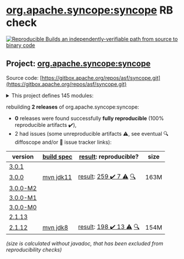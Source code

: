 [org.apache.syncope:syncope](https://search.maven.org/artifact/org.apache.syncope/syncope/) RB check
=======

[![Reproducible Builds](https://reproducible-builds.org/images/logos/rb.svg) an independently-verifiable path from source to binary code](https://reproducible-builds.org/)

## Project: [org.apache.syncope:syncope](https://search.maven.org/artifact/org.apache.syncope/syncope/)

Source code: [https://gitbox.apache.org/repos/asf/syncope.git](https://gitbox.apache.org/repos/asf/syncope.git)

<details><summary>This project defines 145 modules:</summary>

* [org.apache.syncope.client.am:syncope-client-am-console](https://search.maven.org/artifact/org.apache.syncope.client.am/syncope-client-am-console/)
* [org.apache.syncope.client.am:syncope-client-am-lib](https://search.maven.org/artifact/org.apache.syncope.client.am/syncope-client-am-lib/)
* [org.apache.syncope.client.idm:syncope-client-idm-console](https://search.maven.org/artifact/org.apache.syncope.client.idm/syncope-client-idm-console/)
* [org.apache.syncope.client.idm:syncope-client-idm-lib](https://search.maven.org/artifact/org.apache.syncope.client.idm/syncope-client-idm-lib/)
* [org.apache.syncope.client.idrepo:syncope-client-idrepo-common-ui](https://search.maven.org/artifact/org.apache.syncope.client.idrepo/syncope-client-idrepo-common-ui/)
* [org.apache.syncope.client.idrepo:syncope-client-idrepo-console](https://search.maven.org/artifact/org.apache.syncope.client.idrepo/syncope-client-idrepo-console/)
* [org.apache.syncope.client.idrepo:syncope-client-idrepo-enduser](https://search.maven.org/artifact/org.apache.syncope.client.idrepo/syncope-client-idrepo-enduser/)
* [org.apache.syncope.client.idrepo:syncope-client-idrepo-lib](https://search.maven.org/artifact/org.apache.syncope.client.idrepo/syncope-client-idrepo-lib/)
* [org.apache.syncope.client:syncope-client-am](https://search.maven.org/artifact/org.apache.syncope.client/syncope-client-am/)
* [org.apache.syncope.client:syncope-client-console](https://search.maven.org/artifact/org.apache.syncope.client/syncope-client-console/)
* [org.apache.syncope.client:syncope-client-enduser](https://search.maven.org/artifact/org.apache.syncope.client/syncope-client-enduser/)
* [org.apache.syncope.client:syncope-client-idm](https://search.maven.org/artifact/org.apache.syncope.client/syncope-client-idm/)
* [org.apache.syncope.client:syncope-client-idrepo](https://search.maven.org/artifact/org.apache.syncope.client/syncope-client-idrepo/)
* [org.apache.syncope.client:syncope-client-lib](https://search.maven.org/artifact/org.apache.syncope.client/syncope-client-lib/)
* [org.apache.syncope.common.am:syncope-common-am-lib](https://search.maven.org/artifact/org.apache.syncope.common.am/syncope-common-am-lib/)
* [org.apache.syncope.common.am:syncope-common-am-rest-api](https://search.maven.org/artifact/org.apache.syncope.common.am/syncope-common-am-rest-api/)
* [org.apache.syncope.common.idm:syncope-common-idm-lib](https://search.maven.org/artifact/org.apache.syncope.common.idm/syncope-common-idm-lib/)
* [org.apache.syncope.common.idm:syncope-common-idm-rest-api](https://search.maven.org/artifact/org.apache.syncope.common.idm/syncope-common-idm-rest-api/)
* [org.apache.syncope.common.idrepo:syncope-common-idrepo-lib](https://search.maven.org/artifact/org.apache.syncope.common.idrepo/syncope-common-idrepo-lib/)
* [org.apache.syncope.common.idrepo:syncope-common-idrepo-rest-api](https://search.maven.org/artifact/org.apache.syncope.common.idrepo/syncope-common-idrepo-rest-api/)
* [org.apache.syncope.common.keymaster.self:syncope-common-keymaster-client-self](https://search.maven.org/artifact/org.apache.syncope.common.keymaster.self/syncope-common-keymaster-client-self/)
* [org.apache.syncope.common.keymaster.self:syncope-common-keymaster-self-rest-api](https://search.maven.org/artifact/org.apache.syncope.common.keymaster.self/syncope-common-keymaster-self-rest-api/)
* [org.apache.syncope.common.keymaster:syncope-common-keymaster-client-api](https://search.maven.org/artifact/org.apache.syncope.common.keymaster/syncope-common-keymaster-client-api/)
* [org.apache.syncope.common.keymaster:syncope-common-keymaster-client-zookeeper](https://search.maven.org/artifact/org.apache.syncope.common.keymaster/syncope-common-keymaster-client-zookeeper/)
* [org.apache.syncope.common.keymaster:syncope-common-keymaster-self](https://search.maven.org/artifact/org.apache.syncope.common.keymaster/syncope-common-keymaster-self/)
* [org.apache.syncope.common:syncope-common-am](https://search.maven.org/artifact/org.apache.syncope.common/syncope-common-am/)
* [org.apache.syncope.common:syncope-common-idm](https://search.maven.org/artifact/org.apache.syncope.common/syncope-common-idm/)
* [org.apache.syncope.common:syncope-common-idrepo](https://search.maven.org/artifact/org.apache.syncope.common/syncope-common-idrepo/)
* [org.apache.syncope.common:syncope-common-keymaster](https://search.maven.org/artifact/org.apache.syncope.common/syncope-common-keymaster/)
* [org.apache.syncope.common:syncope-common-lib](https://search.maven.org/artifact/org.apache.syncope.common/syncope-common-lib/)
* [org.apache.syncope.common:syncope-common-rest-api](https://search.maven.org/artifact/org.apache.syncope.common/syncope-common-rest-api/)
* [org.apache.syncope.core.am:syncope-core-am-logic](https://search.maven.org/artifact/org.apache.syncope.core.am/syncope-core-am-logic/)
* [org.apache.syncope.core.am:syncope-core-am-rest-cxf](https://search.maven.org/artifact/org.apache.syncope.core.am/syncope-core-am-rest-cxf/)
* [org.apache.syncope.core.idm:syncope-core-idm-logic](https://search.maven.org/artifact/org.apache.syncope.core.idm/syncope-core-idm-logic/)
* [org.apache.syncope.core.idm:syncope-core-idm-rest-cxf](https://search.maven.org/artifact/org.apache.syncope.core.idm/syncope-core-idm-rest-cxf/)
* [org.apache.syncope.core.idrepo:syncope-core-idrepo-logic](https://search.maven.org/artifact/org.apache.syncope.core.idrepo/syncope-core-idrepo-logic/)
* [org.apache.syncope.core.idrepo:syncope-core-idrepo-rest-cxf](https://search.maven.org/artifact/org.apache.syncope.core.idrepo/syncope-core-idrepo-rest-cxf/)
* [org.apache.syncope.core:syncope-core-am](https://search.maven.org/artifact/org.apache.syncope.core/syncope-core-am/)
* [org.apache.syncope.core:syncope-core-idm](https://search.maven.org/artifact/org.apache.syncope.core/syncope-core-idm/)
* [org.apache.syncope.core:syncope-core-idrepo](https://search.maven.org/artifact/org.apache.syncope.core/syncope-core-idrepo/)
* [org.apache.syncope.core:syncope-core-logic](https://search.maven.org/artifact/org.apache.syncope.core/syncope-core-logic/)
* [org.apache.syncope.core:syncope-core-persistence-api](https://search.maven.org/artifact/org.apache.syncope.core/syncope-core-persistence-api/)
* [org.apache.syncope.core:syncope-core-persistence-jpa](https://search.maven.org/artifact/org.apache.syncope.core/syncope-core-persistence-jpa/)
* [org.apache.syncope.core:syncope-core-persistence-jpa-json](https://search.maven.org/artifact/org.apache.syncope.core/syncope-core-persistence-jpa-json/)
* [org.apache.syncope.core:syncope-core-provisioning-api](https://search.maven.org/artifact/org.apache.syncope.core/syncope-core-provisioning-api/)
* [org.apache.syncope.core:syncope-core-provisioning-java](https://search.maven.org/artifact/org.apache.syncope.core/syncope-core-provisioning-java/)
* [org.apache.syncope.core:syncope-core-rest-cxf](https://search.maven.org/artifact/org.apache.syncope.core/syncope-core-rest-cxf/)
* [org.apache.syncope.core:syncope-core-self-keymaster-starter](https://search.maven.org/artifact/org.apache.syncope.core/syncope-core-self-keymaster-starter/)
* [org.apache.syncope.core:syncope-core-spring](https://search.maven.org/artifact/org.apache.syncope.core/syncope-core-spring/)
* [org.apache.syncope.core:syncope-core-starter](https://search.maven.org/artifact/org.apache.syncope.core/syncope-core-starter/)
* [org.apache.syncope.core:syncope-core-workflow-api](https://search.maven.org/artifact/org.apache.syncope.core/syncope-core-workflow-api/)
* [org.apache.syncope.core:syncope-core-workflow-java](https://search.maven.org/artifact/org.apache.syncope.core/syncope-core-workflow-java/)
* [org.apache.syncope.ext.camel:syncope-ext-camel-client-console](https://search.maven.org/artifact/org.apache.syncope.ext.camel/syncope-ext-camel-client-console/)
* [org.apache.syncope.ext.camel:syncope-ext-camel-common-lib](https://search.maven.org/artifact/org.apache.syncope.ext.camel/syncope-ext-camel-common-lib/)
* [org.apache.syncope.ext.camel:syncope-ext-camel-logic](https://search.maven.org/artifact/org.apache.syncope.ext.camel/syncope-ext-camel-logic/)
* [org.apache.syncope.ext.camel:syncope-ext-camel-persistence-api](https://search.maven.org/artifact/org.apache.syncope.ext.camel/syncope-ext-camel-persistence-api/)
* [org.apache.syncope.ext.camel:syncope-ext-camel-persistence-jpa](https://search.maven.org/artifact/org.apache.syncope.ext.camel/syncope-ext-camel-persistence-jpa/)
* [org.apache.syncope.ext.camel:syncope-ext-camel-provisioning](https://search.maven.org/artifact/org.apache.syncope.ext.camel/syncope-ext-camel-provisioning/)
* [org.apache.syncope.ext.camel:syncope-ext-camel-provisioning-api](https://search.maven.org/artifact/org.apache.syncope.ext.camel/syncope-ext-camel-provisioning-api/)
* [org.apache.syncope.ext.camel:syncope-ext-camel-rest-api](https://search.maven.org/artifact/org.apache.syncope.ext.camel/syncope-ext-camel-rest-api/)
* [org.apache.syncope.ext.camel:syncope-ext-camel-rest-cxf](https://search.maven.org/artifact/org.apache.syncope.ext.camel/syncope-ext-camel-rest-cxf/)
* [org.apache.syncope.ext.elasticsearch:syncope-ext-elasticsearch-client](https://search.maven.org/artifact/org.apache.syncope.ext.elasticsearch/syncope-ext-elasticsearch-client/)
* [org.apache.syncope.ext.elasticsearch:syncope-ext-elasticsearch-logic](https://search.maven.org/artifact/org.apache.syncope.ext.elasticsearch/syncope-ext-elasticsearch-logic/)
* [org.apache.syncope.ext.elasticsearch:syncope-ext-elasticsearch-persistence-jpa](https://search.maven.org/artifact/org.apache.syncope.ext.elasticsearch/syncope-ext-elasticsearch-persistence-jpa/)
* [org.apache.syncope.ext.elasticsearch:syncope-ext-elasticsearch-provisioning-java](https://search.maven.org/artifact/org.apache.syncope.ext.elasticsearch/syncope-ext-elasticsearch-provisioning-java/)
* [org.apache.syncope.ext.flowable:syncope-ext-flowable-bpmn](https://search.maven.org/artifact/org.apache.syncope.ext.flowable/syncope-ext-flowable-bpmn/)
* [org.apache.syncope.ext.flowable:syncope-ext-flowable-client-common-ui](https://search.maven.org/artifact/org.apache.syncope.ext.flowable/syncope-ext-flowable-client-common-ui/)
* [org.apache.syncope.ext.flowable:syncope-ext-flowable-client-console](https://search.maven.org/artifact/org.apache.syncope.ext.flowable/syncope-ext-flowable-client-console/)
* [org.apache.syncope.ext.flowable:syncope-ext-flowable-client-enduser](https://search.maven.org/artifact/org.apache.syncope.ext.flowable/syncope-ext-flowable-client-enduser/)
* [org.apache.syncope.ext.flowable:syncope-ext-flowable-common-lib](https://search.maven.org/artifact/org.apache.syncope.ext.flowable/syncope-ext-flowable-common-lib/)
* [org.apache.syncope.ext.flowable:syncope-ext-flowable-logic](https://search.maven.org/artifact/org.apache.syncope.ext.flowable/syncope-ext-flowable-logic/)
* [org.apache.syncope.ext.flowable:syncope-ext-flowable-rest-api](https://search.maven.org/artifact/org.apache.syncope.ext.flowable/syncope-ext-flowable-rest-api/)
* [org.apache.syncope.ext.flowable:syncope-ext-flowable-rest-cxf](https://search.maven.org/artifact/org.apache.syncope.ext.flowable/syncope-ext-flowable-rest-cxf/)
* [org.apache.syncope.ext.oidcc4ui:syncope-ext-oidcc4ui-client-common-ui](https://search.maven.org/artifact/org.apache.syncope.ext.oidcc4ui/syncope-ext-oidcc4ui-client-common-ui/)
* [org.apache.syncope.ext.oidcc4ui:syncope-ext-oidcc4ui-client-console](https://search.maven.org/artifact/org.apache.syncope.ext.oidcc4ui/syncope-ext-oidcc4ui-client-console/)
* [org.apache.syncope.ext.oidcc4ui:syncope-ext-oidcc4ui-client-enduser](https://search.maven.org/artifact/org.apache.syncope.ext.oidcc4ui/syncope-ext-oidcc4ui-client-enduser/)
* [org.apache.syncope.ext.oidcc4ui:syncope-ext-oidcc4ui-common-lib](https://search.maven.org/artifact/org.apache.syncope.ext.oidcc4ui/syncope-ext-oidcc4ui-common-lib/)
* [org.apache.syncope.ext.oidcc4ui:syncope-ext-oidcc4ui-logic](https://search.maven.org/artifact/org.apache.syncope.ext.oidcc4ui/syncope-ext-oidcc4ui-logic/)
* [org.apache.syncope.ext.oidcc4ui:syncope-ext-oidcc4ui-persistence-api](https://search.maven.org/artifact/org.apache.syncope.ext.oidcc4ui/syncope-ext-oidcc4ui-persistence-api/)
* [org.apache.syncope.ext.oidcc4ui:syncope-ext-oidcc4ui-persistence-jpa](https://search.maven.org/artifact/org.apache.syncope.ext.oidcc4ui/syncope-ext-oidcc4ui-persistence-jpa/)
* [org.apache.syncope.ext.oidcc4ui:syncope-ext-oidcc4ui-provisioning-api](https://search.maven.org/artifact/org.apache.syncope.ext.oidcc4ui/syncope-ext-oidcc4ui-provisioning-api/)
* [org.apache.syncope.ext.oidcc4ui:syncope-ext-oidcc4ui-provisioning-java](https://search.maven.org/artifact/org.apache.syncope.ext.oidcc4ui/syncope-ext-oidcc4ui-provisioning-java/)
* [org.apache.syncope.ext.oidcc4ui:syncope-ext-oidcc4ui-rest-api](https://search.maven.org/artifact/org.apache.syncope.ext.oidcc4ui/syncope-ext-oidcc4ui-rest-api/)
* [org.apache.syncope.ext.oidcc4ui:syncope-ext-oidcc4ui-rest-cxf](https://search.maven.org/artifact/org.apache.syncope.ext.oidcc4ui/syncope-ext-oidcc4ui-rest-cxf/)
* [org.apache.syncope.ext.oidcclient:syncope-ext-oidcclient-agent](https://search.maven.org/artifact/org.apache.syncope.ext.oidcclient/syncope-ext-oidcclient-agent/)
* [org.apache.syncope.ext.oidcclient:syncope-ext-oidcclient-client-console](https://search.maven.org/artifact/org.apache.syncope.ext.oidcclient/syncope-ext-oidcclient-client-console/)
* [org.apache.syncope.ext.oidcclient:syncope-ext-oidcclient-client-enduser](https://search.maven.org/artifact/org.apache.syncope.ext.oidcclient/syncope-ext-oidcclient-client-enduser/)
* [org.apache.syncope.ext.oidcclient:syncope-ext-oidcclient-common-lib](https://search.maven.org/artifact/org.apache.syncope.ext.oidcclient/syncope-ext-oidcclient-common-lib/)
* [org.apache.syncope.ext.oidcclient:syncope-ext-oidcclient-logic](https://search.maven.org/artifact/org.apache.syncope.ext.oidcclient/syncope-ext-oidcclient-logic/)
* [org.apache.syncope.ext.oidcclient:syncope-ext-oidcclient-persistence-api](https://search.maven.org/artifact/org.apache.syncope.ext.oidcclient/syncope-ext-oidcclient-persistence-api/)
* [org.apache.syncope.ext.oidcclient:syncope-ext-oidcclient-persistence-jpa](https://search.maven.org/artifact/org.apache.syncope.ext.oidcclient/syncope-ext-oidcclient-persistence-jpa/)
* [org.apache.syncope.ext.oidcclient:syncope-ext-oidcclient-provisioning-api](https://search.maven.org/artifact/org.apache.syncope.ext.oidcclient/syncope-ext-oidcclient-provisioning-api/)
* [org.apache.syncope.ext.oidcclient:syncope-ext-oidcclient-provisioning-java](https://search.maven.org/artifact/org.apache.syncope.ext.oidcclient/syncope-ext-oidcclient-provisioning-java/)
* [org.apache.syncope.ext.oidcclient:syncope-ext-oidcclient-rest-api](https://search.maven.org/artifact/org.apache.syncope.ext.oidcclient/syncope-ext-oidcclient-rest-api/)
* [org.apache.syncope.ext.oidcclient:syncope-ext-oidcclient-rest-cxf](https://search.maven.org/artifact/org.apache.syncope.ext.oidcclient/syncope-ext-oidcclient-rest-cxf/)
* [org.apache.syncope.ext.saml2sp4ui:syncope-ext-saml2sp4ui-client-common-ui](https://search.maven.org/artifact/org.apache.syncope.ext.saml2sp4ui/syncope-ext-saml2sp4ui-client-common-ui/)
* [org.apache.syncope.ext.saml2sp4ui:syncope-ext-saml2sp4ui-client-console](https://search.maven.org/artifact/org.apache.syncope.ext.saml2sp4ui/syncope-ext-saml2sp4ui-client-console/)
* [org.apache.syncope.ext.saml2sp4ui:syncope-ext-saml2sp4ui-client-enduser](https://search.maven.org/artifact/org.apache.syncope.ext.saml2sp4ui/syncope-ext-saml2sp4ui-client-enduser/)
* [org.apache.syncope.ext.saml2sp4ui:syncope-ext-saml2sp4ui-common-lib](https://search.maven.org/artifact/org.apache.syncope.ext.saml2sp4ui/syncope-ext-saml2sp4ui-common-lib/)
* [org.apache.syncope.ext.saml2sp4ui:syncope-ext-saml2sp4ui-logic](https://search.maven.org/artifact/org.apache.syncope.ext.saml2sp4ui/syncope-ext-saml2sp4ui-logic/)
* [org.apache.syncope.ext.saml2sp4ui:syncope-ext-saml2sp4ui-persistence-api](https://search.maven.org/artifact/org.apache.syncope.ext.saml2sp4ui/syncope-ext-saml2sp4ui-persistence-api/)
* [org.apache.syncope.ext.saml2sp4ui:syncope-ext-saml2sp4ui-persistence-jpa](https://search.maven.org/artifact/org.apache.syncope.ext.saml2sp4ui/syncope-ext-saml2sp4ui-persistence-jpa/)
* [org.apache.syncope.ext.saml2sp4ui:syncope-ext-saml2sp4ui-provisioning-api](https://search.maven.org/artifact/org.apache.syncope.ext.saml2sp4ui/syncope-ext-saml2sp4ui-provisioning-api/)
* [org.apache.syncope.ext.saml2sp4ui:syncope-ext-saml2sp4ui-provisioning-java](https://search.maven.org/artifact/org.apache.syncope.ext.saml2sp4ui/syncope-ext-saml2sp4ui-provisioning-java/)
* [org.apache.syncope.ext.saml2sp4ui:syncope-ext-saml2sp4ui-rest-api](https://search.maven.org/artifact/org.apache.syncope.ext.saml2sp4ui/syncope-ext-saml2sp4ui-rest-api/)
* [org.apache.syncope.ext.saml2sp4ui:syncope-ext-saml2sp4ui-rest-cxf](https://search.maven.org/artifact/org.apache.syncope.ext.saml2sp4ui/syncope-ext-saml2sp4ui-rest-cxf/)
* [org.apache.syncope.ext.saml2sp:syncope-ext-saml2sp-agent](https://search.maven.org/artifact/org.apache.syncope.ext.saml2sp/syncope-ext-saml2sp-agent/)
* [org.apache.syncope.ext.saml2sp:syncope-ext-saml2sp-client-console](https://search.maven.org/artifact/org.apache.syncope.ext.saml2sp/syncope-ext-saml2sp-client-console/)
* [org.apache.syncope.ext.saml2sp:syncope-ext-saml2sp-client-enduser](https://search.maven.org/artifact/org.apache.syncope.ext.saml2sp/syncope-ext-saml2sp-client-enduser/)
* [org.apache.syncope.ext.saml2sp:syncope-ext-saml2sp-common-lib](https://search.maven.org/artifact/org.apache.syncope.ext.saml2sp/syncope-ext-saml2sp-common-lib/)
* [org.apache.syncope.ext.saml2sp:syncope-ext-saml2sp-logic](https://search.maven.org/artifact/org.apache.syncope.ext.saml2sp/syncope-ext-saml2sp-logic/)
* [org.apache.syncope.ext.saml2sp:syncope-ext-saml2sp-persistence-api](https://search.maven.org/artifact/org.apache.syncope.ext.saml2sp/syncope-ext-saml2sp-persistence-api/)
* [org.apache.syncope.ext.saml2sp:syncope-ext-saml2sp-persistence-jpa](https://search.maven.org/artifact/org.apache.syncope.ext.saml2sp/syncope-ext-saml2sp-persistence-jpa/)
* [org.apache.syncope.ext.saml2sp:syncope-ext-saml2sp-provisioning-api](https://search.maven.org/artifact/org.apache.syncope.ext.saml2sp/syncope-ext-saml2sp-provisioning-api/)
* [org.apache.syncope.ext.saml2sp:syncope-ext-saml2sp-provisioning-java](https://search.maven.org/artifact/org.apache.syncope.ext.saml2sp/syncope-ext-saml2sp-provisioning-java/)
* [org.apache.syncope.ext.saml2sp:syncope-ext-saml2sp-rest-api](https://search.maven.org/artifact/org.apache.syncope.ext.saml2sp/syncope-ext-saml2sp-rest-api/)
* [org.apache.syncope.ext.saml2sp:syncope-ext-saml2sp-rest-cxf](https://search.maven.org/artifact/org.apache.syncope.ext.saml2sp/syncope-ext-saml2sp-rest-cxf/)
* [org.apache.syncope.ext.scimv2:syncope-ext-scimv2-client-console](https://search.maven.org/artifact/org.apache.syncope.ext.scimv2/syncope-ext-scimv2-client-console/)
* [org.apache.syncope.ext.scimv2:syncope-ext-scimv2-common-lib](https://search.maven.org/artifact/org.apache.syncope.ext.scimv2/syncope-ext-scimv2-common-lib/)
* [org.apache.syncope.ext.scimv2:syncope-ext-scimv2-logic](https://search.maven.org/artifact/org.apache.syncope.ext.scimv2/syncope-ext-scimv2-logic/)
* [org.apache.syncope.ext.scimv2:syncope-ext-scimv2-rest-api](https://search.maven.org/artifact/org.apache.syncope.ext.scimv2/syncope-ext-scimv2-rest-api/)
* [org.apache.syncope.ext.scimv2:syncope-ext-scimv2-rest-cxf](https://search.maven.org/artifact/org.apache.syncope.ext.scimv2/syncope-ext-scimv2-rest-cxf/)
* [org.apache.syncope.ext.scimv2:syncope-ext-scimv2-scim-rest-api](https://search.maven.org/artifact/org.apache.syncope.ext.scimv2/syncope-ext-scimv2-scim-rest-api/)
* [org.apache.syncope.ext.scimv2:syncope-ext-scimv2-scim-rest-cxf](https://search.maven.org/artifact/org.apache.syncope.ext.scimv2/syncope-ext-scimv2-scim-rest-cxf/)
* [org.apache.syncope.ext:syncope-ext-camel](https://search.maven.org/artifact/org.apache.syncope.ext/syncope-ext-camel/)
* [org.apache.syncope.ext:syncope-ext-elasticsearch](https://search.maven.org/artifact/org.apache.syncope.ext/syncope-ext-elasticsearch/)
* [org.apache.syncope.ext:syncope-ext-flowable](https://search.maven.org/artifact/org.apache.syncope.ext/syncope-ext-flowable/)
* [org.apache.syncope.ext:syncope-ext-oidcc4ui](https://search.maven.org/artifact/org.apache.syncope.ext/syncope-ext-oidcc4ui/)
* [org.apache.syncope.ext:syncope-ext-oidcclient](https://search.maven.org/artifact/org.apache.syncope.ext/syncope-ext-oidcclient/)
* [org.apache.syncope.ext:syncope-ext-saml2sp](https://search.maven.org/artifact/org.apache.syncope.ext/syncope-ext-saml2sp/)
* [org.apache.syncope.ext:syncope-ext-saml2sp4ui](https://search.maven.org/artifact/org.apache.syncope.ext/syncope-ext-saml2sp4ui/)
* [org.apache.syncope.ext:syncope-ext-scimv2](https://search.maven.org/artifact/org.apache.syncope.ext/syncope-ext-scimv2/)
* [org.apache.syncope.ext:syncope-ext-swagger-ui](https://search.maven.org/artifact/org.apache.syncope.ext/syncope-ext-swagger-ui/)
* [org.apache.syncope.fit:syncope-fit-build-tools](https://search.maven.org/artifact/org.apache.syncope.fit/syncope-fit-build-tools/)
* [org.apache.syncope.wa:syncope-wa-bootstrap](https://search.maven.org/artifact/org.apache.syncope.wa/syncope-wa-bootstrap/)
* [org.apache.syncope.wa:syncope-wa-starter](https://search.maven.org/artifact/org.apache.syncope.wa/syncope-wa-starter/)
* [org.apache.syncope:syncope](https://search.maven.org/artifact/org.apache.syncope/syncope/)
* [org.apache.syncope:syncope-archetype](https://search.maven.org/artifact/org.apache.syncope/syncope-archetype/)
* [org.apache.syncope:syncope-client](https://search.maven.org/artifact/org.apache.syncope/syncope-client/)
* [org.apache.syncope:syncope-common](https://search.maven.org/artifact/org.apache.syncope/syncope-common/)
* [org.apache.syncope:syncope-core](https://search.maven.org/artifact/org.apache.syncope/syncope-core/)
* [org.apache.syncope:syncope-ext](https://search.maven.org/artifact/org.apache.syncope/syncope-ext/)
* [org.apache.syncope:syncope-fit](https://search.maven.org/artifact/org.apache.syncope/syncope-fit/)
* [org.apache.syncope:syncope-sra](https://search.maven.org/artifact/org.apache.syncope/syncope-sra/)
* [org.apache.syncope:syncope-wa](https://search.maven.org/artifact/org.apache.syncope/syncope-wa/)
</details>

rebuilding **2 releases** of org.apache.syncope:syncope:
- **0** releases were found successfully **fully reproducible** (100% reproducible artifacts :heavy_check_mark:),
- 2 had issues (some unreproducible artifacts :warning:, see eventual :mag: diffoscope and/or :memo: issue tracker links):

| version | [build spec](/BUILDSPEC.md) | [result](https://reproducible-builds.org/docs/jvm/): reproducible? | size |
| -- | --------- | ------ | -- |
| [3.0.1](https://search.maven.org/artifact/org.apache.syncope/syncope/3.0.1/pom) | | | |
| [3.0.0](https://search.maven.org/artifact/org.apache.syncope/syncope/3.0.0/pom) | [mvn jdk11](syncope-3.0.0.buildspec) | [result](syncope-3.0.0.buildinfo): [259 :heavy_check_mark:  7 :warning:](syncope-3.0.0.buildcompare) [:mag:](syncope-3.0.0.diffoscope) | 163M |
| [3.0.0-M2](https://search.maven.org/artifact/org.apache.syncope/syncope/3.0.0-M2/pom) | | | |
| [3.0.0-M1](https://search.maven.org/artifact/org.apache.syncope/syncope/3.0.0-M1/pom) | | | |
| [3.0.0-M0](https://search.maven.org/artifact/org.apache.syncope/syncope/3.0.0-M0/pom) | | | |
| [2.1.13](https://search.maven.org/artifact/org.apache.syncope/syncope/2.1.13/pom) | | | |
| [2.1.12](https://search.maven.org/artifact/org.apache.syncope/syncope/2.1.12/pom) | [mvn jdk8](syncope-2.1.12.buildspec) | [result](syncope-2.1.12.buildinfo): [198 :heavy_check_mark:  13 :warning:](syncope-2.1.12.buildcompare) [:mag:](syncope-2.1.12.diffoscope) | 154M |

<i>(size is calculated without javadoc, that has been excluded from reproducibility checks)</i>
